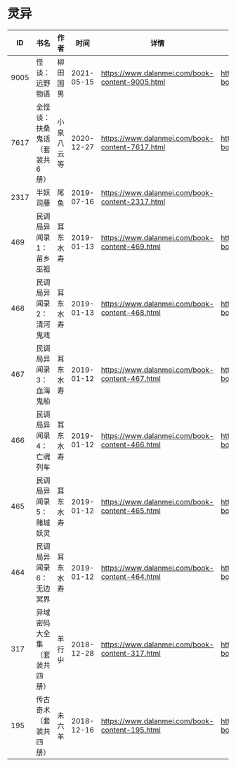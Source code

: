 # 灵异

| ID | 书名 | 作者 | 时间 | 详情 | 下载页面 | EPUB下载链接 | MOBI下载链接 | AZW3下载链接 |
| --- | --- | --- | --- | --- | --- | --- | --- | --- |
| 9005 | 怪谈：远野物语 | 柳田国男 | 2021-05-15 | https://www.dalanmei.com/book-content-9005.html | https://www.dalanmei.com/download-book-9005.html | http://ct.dalanmei.com/f/31084289-571723065-f3a880 | http://ct.dalanmei.com/f/31084289-572112724-ee546c | http://ct.dalanmei.com/f/31084289-572116975-099d61 |
| 7617 | 全怪谈：扶桑鬼话（套装共6册） | 小泉八云等 | 2020-12-27 | https://www.dalanmei.com/book-content-7617.html | https://www.dalanmei.com/download-book-7617.html | http://ct.dalanmei.com/f/31084289-571642797-7c10c9 | http://ct.dalanmei.com/f/31084289-572120484-25f2d5 | http://ct.dalanmei.com/f/31084289-572180762-cb0699 |
| 2317 | 半妖司藤 | 尾鱼 | 2019-07-16 | https://www.dalanmei.com/book-content-2317.html |  |  |  |  |
| 469 | 民调局异闻录1：苗乡巫祖 | 耳东水寿 | 2019-01-13 | https://www.dalanmei.com/book-content-469.html | https://www.dalanmei.com/download-book-469.html | http://ct.dalanmei.com/f/31084289-571454331-624189 | http://ct.dalanmei.com/f/31084289-571787614-6d20b9 | http://ct.dalanmei.com/f/31084289-571887904-56ef51 |
| 468 | 民调局异闻录2：清河鬼戏 | 耳东水寿 | 2019-01-13 | https://www.dalanmei.com/book-content-468.html | https://www.dalanmei.com/download-book-468.html | http://ct.dalanmei.com/f/31084289-571454335-fd37ad | http://ct.dalanmei.com/f/31084289-571787615-8c169d | http://ct.dalanmei.com/f/31084289-571887913-0663c8 |
| 467 | 民调局异闻录3：血海鬼船 | 耳东水寿 | 2019-01-12 | https://www.dalanmei.com/book-content-467.html | https://www.dalanmei.com/download-book-467.html | http://ct.dalanmei.com/f/31084289-571454340-d15ea2 | http://ct.dalanmei.com/f/31084289-571787618-636814 | http://ct.dalanmei.com/f/31084289-571887920-bb04a8 |
| 466 | 民调局异闻录4：亡魂列车 | 耳东水寿 | 2019-01-12 | https://www.dalanmei.com/book-content-466.html | https://www.dalanmei.com/download-book-466.html | http://ct.dalanmei.com/f/31084289-571454346-bf96c6 | http://ct.dalanmei.com/f/31084289-571787619-21bb03 | http://ct.dalanmei.com/f/31084289-571887923-663d48 |
| 465 | 民调局异闻录5：赌城妖灵 | 耳东水寿 | 2019-01-12 | https://www.dalanmei.com/book-content-465.html | https://www.dalanmei.com/download-book-465.html | http://ct.dalanmei.com/f/31084289-571454349-9fab02 | http://ct.dalanmei.com/f/31084289-571787623-a20707 | http://ct.dalanmei.com/f/31084289-571887924-00fb65 |
| 464 | 民调局异闻录6：无边冥界 | 耳东水寿 | 2019-01-12 | https://www.dalanmei.com/book-content-464.html | https://www.dalanmei.com/download-book-464.html | http://ct.dalanmei.com/f/31084289-571454354-01703c | http://ct.dalanmei.com/f/31084289-571787626-a6cf76 | http://ct.dalanmei.com/f/31084289-571887951-469b8a |
| 317 | 异域密码大全集（套装共四册） | 羊行屮 | 2018-12-28 | https://www.dalanmei.com/book-content-317.html | https://www.dalanmei.com/download-book-317.html | http://ct.dalanmei.com/f/31084289-571456256-ad4ed8 | http://ct.dalanmei.com/f/31084289-571788526-37585d | http://ct.dalanmei.com/f/31084289-571891471-deef22 |
| 195 | 传古奇术（套装共四册） | 未六羊 | 2018-12-16 | https://www.dalanmei.com/book-content-195.html | https://www.dalanmei.com/download-book-195.html | http://ct.dalanmei.com/f/31084289-571457193-86eb64 | http://ct.dalanmei.com/f/31084289-571790074-e141b6 | http://ct.dalanmei.com/f/31084289-571895580-77390c |
